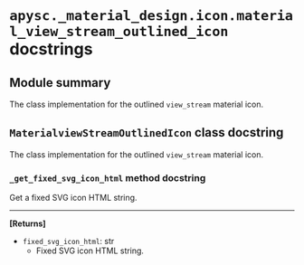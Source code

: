 # `apysc._material_design.icon.material_view_stream_outlined_icon` docstrings

## Module summary

The class implementation for the outlined `view_stream` material icon.

## `MaterialviewStreamOutlinedIcon` class docstring

The class implementation for the outlined `view_stream` material icon.

### `_get_fixed_svg_icon_html` method docstring

Get a fixed SVG icon HTML string.<hr>

**[Returns]**

- `fixed_svg_icon_html`: str
  - Fixed SVG icon HTML string.